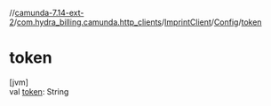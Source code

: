 //[camunda-7.14-ext-2](../../../../index.md)/[com.hydra_billing.camunda.http_clients](../../index.md)/[ImprintClient](../index.md)/[Config](index.md)/[token](token.md)

# token

[jvm]\
val [token](token.md): String
